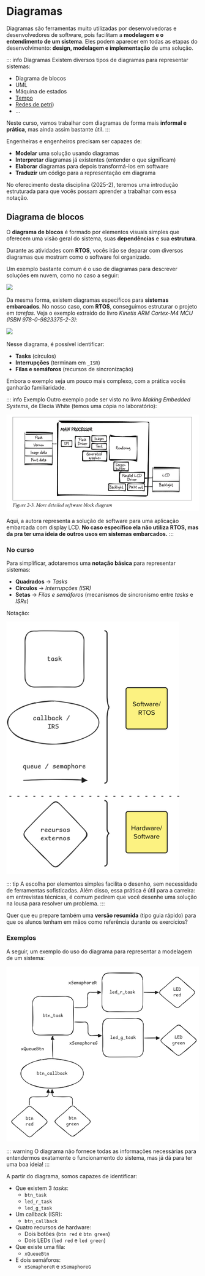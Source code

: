 # Diagramas

Diagramas são ferramentas muito utilizadas por desenvolvedoras e desenvolvedores de software, pois facilitam a **modelagem e o entendimento de um sistema**. Eles podem aparecer em todas as etapas do desenvolvimento: **design, modelagem e implementação** de uma solução.

::: info Diagramas
Existem diversos tipos de diagramas para representar sistemas:

- Diagrama de blocos
- UML
- Máquina de estados
- [Tempo](http://groups.di.unipi.it/~augusto/seminars/PAM2002/s06.html)
- [Redes de petri](https://en.wikipedia.org/wiki/Petri_net))
- ...

Neste curso, vamos trabalhar com diagramas de forma mais **informal e prática**, mas ainda assim bastante útil.
:::

Engenheiras e engenheiros precisam ser capazes de:

- **Modelar** uma solução usando diagramas
- **Interpretar** diagramas já existentes (entender o que significam)
- **Elaborar** diagramas para depois transformá-los em software
- **Traduzir** um código para a representação em diagrama

No oferecimento desta disciplina (2025-2), teremos uma introdução estruturada para que vocês possam aprender a trabalhar com essa notação.

## Diagrama de blocos

O **diagrama de blocos** é formado por elementos visuais simples que oferecem uma visão geral do sistema, suas **dependências** e sua **estrutura**.

Durante as atividades com **RTOS**, vocês irão se deparar com diversos diagramas que mostram como o software foi organizado.

Um exemplo bastante comum é o uso de diagramas para descrever soluções em nuvem, como no caso a seguir:

![](https://blogger.googleusercontent.com/img/b/R29vZ2xl/AVvXsEjQqZZqg3-RoLyR_vmWihCbEWzgcegVfUnLdWhpJuZ-f5d16iLOcto_XI9pb1HWaopFdXT06Lj_EuHpxjGX8CT190Hl6_F4Q7VIaM-FEO6DGDgAFzOsoQQKl6cQ7ChK8dwE5I1UaobdJc3GUEipppOPcCSRUK0KnOY6Yp4NX0QbaLUE_4s9UrHPIG1v6Zc/s1828/CICD%20using%20Azure%20DevOps.png)

Da mesma forma, existem diagramas específicos para **sistemas embarcados**. No nosso caso, com **RTOS**, conseguimos estruturar o projeto em *tarefas*. Veja o exemplo extraído do livro *Kinetis ARM Cortex-M4 MCU (ISBN 978-0-9823375-2-3)*:

![](https://www.iar.com/hs-fs/hubfs/learn/programming/picture1.png?width=3840\&name=picture1.png)

Nesse diagrama, é possível identificar:

- **Tasks** (círculos)
- **Interrupções** (terminam em `_ISR`)
- **Filas e semáforos** (recursos de sincronização)

Embora o exemplo seja um pouco mais complexo, com a prática vocês ganharão familiaridade.

::: info Exemplo
Outro exemplo pode ser visto no livro *Making Embedded Systems*, de Elecia White (temos uma cópia no laboratório):

![](imgs/making_embedded_systems.png)

Aqui, a autora representa a solução de software para uma aplicação embarcada com display LCD. **No caso específico ela não utiliza RTOS, mas da pra ter uma ideia de outros usos em sistemas embarcados.**
:::

### No curso

Para simplificar, adotaremos uma **notação básica** para representar sistemas:

- **Quadrados** → *Tasks*
- **Círculos** → *Interrupções (ISR)*
- **Setas** → *Filas e semáforos* (mecanismos de sincronismo entre *tasks* e *ISRs*)

Notação:

![](imgs/elementos.png)

::: tip
A escolha por elementos simples facilita o desenho, sem necessidade de ferramentas sofisticadas. Além disso, essa prática é útil para a carreira: em entrevistas técnicas, é comum pedirem que você desenhe uma solução na lousa para resolver um problema.
:::

Quer que eu prepare também uma **versão resumida** (tipo guia rápido) para que os alunos tenham em mãos como referência durante os exercícios?

### Exemplos

A seguir, um exemplo do uso do diagrama para representar a modelagem de um sistema:

![](imgs/diagram-example-1-pb.png)

::: warning
O diagrama não fornece todas as informações necessárias para entendermos exatamente o funcionamento do sistema, mas já dá para ter uma boa ideia!
:::

A partir do diagrama, somos capazes de identificar:

- Que existem 3 *tasks*:
    - `btn_task`
    - `led_r_task`
    - `led_g_task`
- Um callback (ISR):
    - `btn_callback`
- Quatro recursos de hardware:
    - Dois botões (`btn red` e `btn green`)
    - Dois LEDs (`led red` e `led green`)
- Que existe uma fila:
    - `xQueueBtn`
- E dois semáforos:
    - `xSemaphoreR` e `xSemaphoreG`

